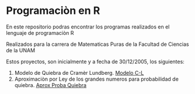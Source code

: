 <h1>Programaciòn en R</h1>
<hline></hline>
<p>En este repositorio podras encontrar los programas realizados en el lenguaje de programaciòn R</p>
<p>Realizados para la carrera de Matematicas Puras de la Facultad de Ciencias de la UNAM</p><p>Estos proyectos, son inicialmente y a fecha de 30/12/2005, los siguientes:</p>
<ol>
  <li>Modelo de Quiebra de Cramèr Lundberg. <a href="https://github.com/MiyoshiMikami/R-Probability/blob/main/Cram%C3%A9r-Lundberg.R">Modelo C-L</a></li>
  <li>Aproximaciòn por Ley de los grandes numeros para probabilidad de quiebra. <a href="https://github.com/MiyoshiMikami/R-Probability/blob/main/Aproximaci%C3%B2nDeLaQuiebraCram%C3%A9r-Lundberg.R">Aprox Proba Quiebra</a></li>
  
</ol>











